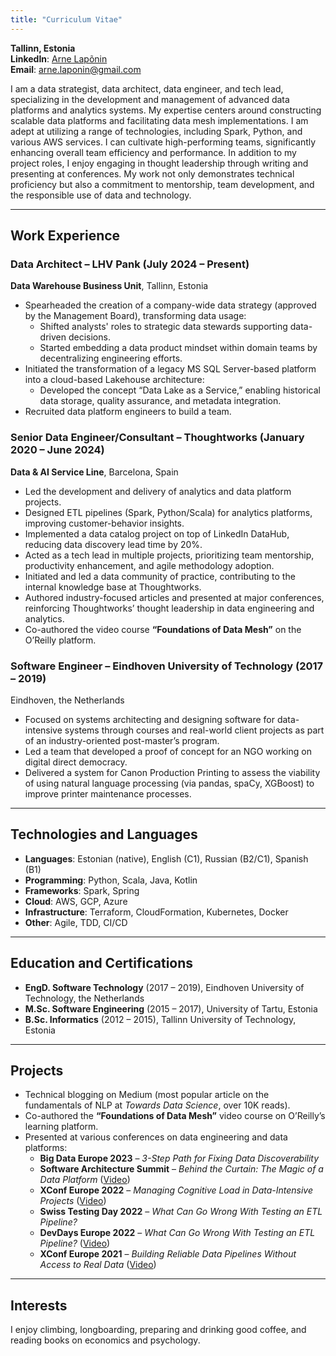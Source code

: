 ```yaml
---
title: "Curriculum Vitae"
---
```


**Tallinn, Estonia**  
**LinkedIn**: [Arne Lapõnin](https://linkedin.com/in/arnelaponin)  
**Email**: [arne.laponin@gmail.com](mailto:arne.laponin@gmail.com)

I am a data strategist, data architect, data engineer, and tech lead, specializing in the development and management of advanced data platforms and analytics systems. My expertise centers around constructing scalable data platforms and facilitating data mesh implementations. I am adept at utilizing a range of technologies, including Spark, Python, and various AWS services. I can cultivate high-performing teams, significantly enhancing overall team efficiency and performance. In addition to my project roles, I enjoy engaging in thought leadership through writing and presenting at conferences. My work not only demonstrates technical proficiency but also a commitment to mentorship, team development, and the responsible use of data and technology.

---

## Work Experience

### Data Architect – LHV Pank (July 2024 – Present)
**Data Warehouse Business Unit**, Tallinn, Estonia

- Spearheaded the creation of a company-wide data strategy (approved by the Management Board), transforming data usage:
    - Shifted analysts' roles to strategic data stewards supporting data-driven decisions.
    - Started embedding a data product mindset within domain teams by decentralizing engineering efforts.
- Initiated the transformation of a legacy MS SQL Server-based platform into a cloud-based Lakehouse architecture:
    - Developed the concept “Data Lake as a Service,” enabling historical data storage, quality assurance, and metadata integration.
- Recruited data platform engineers to build a team.

### Senior Data Engineer/Consultant – Thoughtworks (January 2020 – June 2024)
**Data & AI Service Line**, Barcelona, Spain

- Led the development and delivery of analytics and data platform projects.
- Designed ETL pipelines (Spark, Python/Scala) for analytics platforms, improving customer-behavior insights.
- Implemented a data catalog project on top of LinkedIn DataHub, reducing data discovery lead time by 20%.
- Acted as a tech lead in multiple projects, prioritizing team mentorship, productivity enhancement, and agile methodology adoption.
- Initiated and led a data community of practice, contributing to the internal knowledge base at Thoughtworks.
- Authored industry-focused articles and presented at major conferences, reinforcing Thoughtworks’ thought leadership in data engineering and analytics.
- Co-authored the video course **“Foundations of Data Mesh”** on the O’Reilly platform.

### Software Engineer – Eindhoven University of Technology (2017 – 2019)
Eindhoven, the Netherlands

- Focused on systems architecting and designing software for data-intensive systems through courses and real-world client projects as part of an industry-oriented post-master’s program.
- Led a team that developed a proof of concept for an NGO working on digital direct democracy.
- Delivered a system for Canon Production Printing to assess the viability of using natural language processing (via pandas, spaCy, XGBoost) to improve printer maintenance processes.

---

## Technologies and Languages

- **Languages**: Estonian (native), English (C1), Russian (B2/C1), Spanish (B1)
- **Programming**: Python, Scala, Java, Kotlin
- **Frameworks**: Spark, Spring
- **Cloud**: AWS, GCP, Azure
- **Infrastructure**: Terraform, CloudFormation, Kubernetes, Docker
- **Other**: Agile, TDD, CI/CD

---

## Education and Certifications

- **EngD. Software Technology** (2017 – 2019), Eindhoven University of Technology, the Netherlands
- **M.Sc. Software Engineering** (2015 – 2017), University of Tartu, Estonia
- **B.Sc. Informatics** (2012 – 2015), Tallinn University of Technology, Estonia

---

## Projects

- Technical blogging on Medium (most popular article on the fundamentals of NLP at *Towards Data Science*, over 10K reads).
- Co-authored the **“Foundations of Data Mesh”** video course on O’Reilly’s learning platform.
- Presented at various conferences on data engineering and data platforms:
    - **Big Data Europe 2023** – *3-Step Path for Fixing Data Discoverability*
    - **Software Architecture Summit** – *Behind the Curtain: The Magic of a Data Platform* ([Video](https://youtu.be/_9WK0B1pzzU))
    - **XConf Europe 2022** – *Managing Cognitive Load in Data-Intensive Projects* ([Video](https://youtu.be/NLr42EfZFf8))
    - **Swiss Testing Day 2022** – *What Can Go Wrong With Testing an ETL Pipeline?*
    - **DevDays Europe 2022** – *What Can Go Wrong With Testing an ETL Pipeline?* ([Video](https://youtu.be/HYa3xjHDWZI))
    - **XConf Europe 2021** – *Building Reliable Data Pipelines Without Access to Real Data* ([Video](https://youtu.be/kr9kWB2aJNM))

---

## Interests

I enjoy climbing, longboarding, preparing and drinking good coffee, and reading books on economics and psychology.
